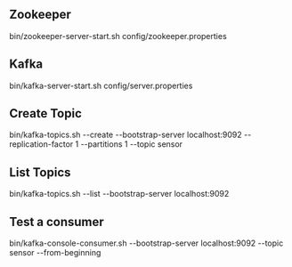 ## Zookeeper 

 bin/zookeeper-server-start.sh config/zookeeper.properties
 
 ## Kafka
 
bin/kafka-server-start.sh config/server.properties

## Create Topic
bin/kafka-topics.sh --create --bootstrap-server localhost:9092 --replication-factor 1 --partitions 1 --topic sensor


## List Topics

bin/kafka-topics.sh --list --bootstrap-server localhost:9092


## Test a consumer

bin/kafka-console-consumer.sh --bootstrap-server localhost:9092 --topic sensor --from-beginning
